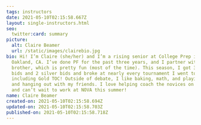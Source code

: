 ```yaml
---
tags: instructors
date: 2021-05-10T02:15:58.667Z
layout: single-instructors.html
seo:
  twitter:card: summary
picture:
  alt: Claire Beamer
  url: /static/images/clairebio.jpg
bio: Hi! I’m Claire (she/her) and I’m a rising senior at College Prep in
  Oakland, CA. I’ve done PF for the past three years, and I partner with my twin
  brother, which is pretty fun (most of the time). This season, I got 3 gold
  bids and 2 silver bids and broke at nearly every tournament I went to,
  including Gold TOC! Outside of debate, I like baking, math, and playing tennis
  and hanging out with my friends. I love helping coach the novices on my team
  and can’t wait to work at NOVA this summer!
name: Claire Beamer
created-on: 2021-05-10T02:15:58.694Z
updated-on: 2021-05-10T02:15:58.703Z
published-on: 2021-05-10T02:15:58.718Z
---
```

